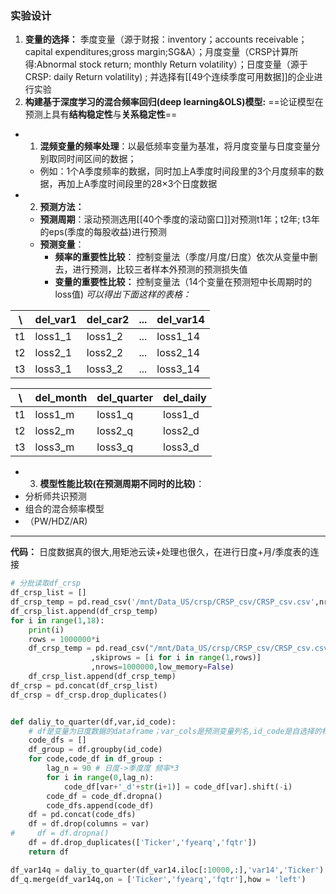 ###  实验设计
1. **变量的选择：** 季度变量（源于财报：inventory；accounts receivable；capital expenditures;gross margin;SG&A）；月度变量（CRSP计算所得:Abnormal stock return; monthly Return volatility）；日度变量（源于CRSP: daily Return volatility) ; 并选择有[[49个连续季度可用数据]]的企业进行实验
2. **构建基于深度学习的混合频率回归(deep learning&OLS)模型:**
==论证模型在预测上具有**结构稳定性**与**关系稳定性**==
- 1. **混频变量的频率处理**：以最低频率变量为基准，将月度变量与日度变量分别取同时间区间的数据；
	- 例如：1个A季度频率的数据，同时加上A季度时间段里的3个月度频率的数据，再加上A季度时间段里的28×3个日度数据
- 2. **预测方法：** 
	-  **预测周期**：滚动预测选用[[40个季度的滚动窗口]]对预测t1年；t2年;  t3年的eps(季度的每股收益)进行预测
	- **预测变量**：
		- **频率的重要性比较**： 控制变量法（季度/月度/日度）依次从变量中删去，进行预测，比较三者样本外预测的预测损失值
		- **变量的重要性比较：** 控制变量法（14个变量在预测短中长周期时的loss值)
*可以得出下面这样的表格：*

|\\ |del_var1|del_car2|...|del_var14|
|--|--|--|--|--|
|t1|loss1_1|loss1_2|...|loss1_14|
|t2|loss2_1|loss2_2|...|loss2_14|
|t3|loss3_1|loss3_2|...|loss3_14|

|\\ |del_month|del_quarter|del_daily|
|--|--|--|--|
|t1|loss1_m|loss1_q|loss1_d|
|t2|loss2_m|loss2_q|loss2_d|
|t3|loss3_m|loss3_q|loss3_d|

- 3. **模型性能比较(在预测周期不同时的比较)**：
- 分析师共识预测
- 组合的混合频率模型
- （PW/HDZ/AR)

---
**代码：** 日度数据真的很大,用矩池云读+处理也很久，在进行日度+月/季度表的连接
```python
# 分批读取df_crsp
df_crsp_list = []
df_crsp_temp = pd.read_csv('/mnt/Data_US/crsp/CRSP_csv/CRSP_csv.csv',nrows = 1000000,usecols = ['Ticker','CUSIP','YYYYMMDD','DlyRet'])
df_crsp_list.append(df_crsp_temp)
for i in range(1,18):
    print(i)
    rows = 1000000*i
    df_crsp_temp = pd.read_csv("/mnt/Data_US/crsp/CRSP_csv/CRSP_csv.csv",usecols=['Ticker','CUSIP','YYYYMMDD','DlyRet']
                  ,skiprows = [i for i in range(1,rows)]
                  ,nrows=1000000,low_memory=False)
    df_crsp_list.append(df_crsp_temp)
df_crsp = pd.concat(df_crsp_list)
df_crsp = df_crsp.drop_duplicates()


def daliy_to_quarter(df,var,id_code):
    # df是变量为日度数据的dataframe；var_cols是预测变量列名,id_code是自选择的标识符
    code_dfs = []
    df_group = df.groupby(id_code)
    for code,code_df in df_group :
        lag_n = 90 # 日度->季度度 频率*3
        for i in range(0,lag_n):
            code_df[var+'_d'+str(i+1)] = code_df[var].shift(-i)
        code_df = code_df.dropna()
        code_dfs.append(code_df)
    df = pd.concat(code_dfs)
    df = df.drop(columns = var)
#     df = df.dropna()
    df = df.drop_duplicates(['Ticker','fyearq','fqtr'])
    return df

df_var14q = daliy_to_quarter(df_var14.iloc[:10000,:],'var14','Ticker')
df_q.merge(df_var14q,on = ['Ticker','fyearq','fqtr'],how = 'left')
```